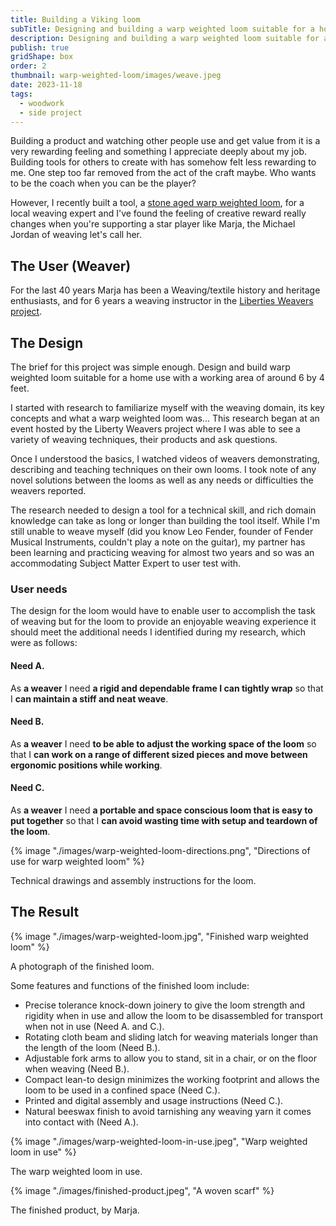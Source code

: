 ```yaml
---
title: Building a Viking loom
subTitle: Designing and building a warp weighted loom suitable for a home use.
description: Designing and building a warp weighted loom suitable for a home use.
publish: true
gridShape: box
order: 2
thumbnail: warp-weighted-loom/images/weave.jpeg
date: 2023-11-18
tags:
  - woodwork
  - side project
---
```


Building a product and watching other people use and get value from it is a very rewarding feeling and something I appreciate deeply about my job.
Building tools for others to create with has somehow felt less rewarding to me. One step too far removed from the act of the craft maybe. Who wants to be the coach when you can be the player?

However, I recently built a tool, a [stone aged warp weighted loom](https://en.wikipedia.org/wiki/Warp-weighted_loom), for a local weaving expert and I've found the feeling of creative reward really changes when you're supporting a star player like Marja, the Michael Jordan of weaving let's call her.

## The User (Weaver)

For the last 40 years Marja has been a Weaving/textile history and heritage enthusiasts, and for 6 years a weaving instructor in the [Liberties Weavers project](https://www.thelibertiesweavers.ie/about).

## The Design

The brief for this project was simple enough. Design and build warp weighted loom suitable for a home use with a working area of around 6 by 4 feet.

I started with research to familiarize myself with the weaving domain, its key concepts and what a warp weighted loom was... This research began at an event hosted by the Liberty Weavers project where I was able to see a variety of weaving techniques, their products and ask questions.

Once I understood the basics, I watched videos of weavers demonstrating, describing and teaching techniques on their own looms. I took note of any novel solutions between the looms as well as any needs or difficulties the weavers reported.

The research needed to design a tool for a technical skill, and rich domain knowledge can take as long or longer than building the tool itself. While I'm still unable to weave myself (did you know Leo Fender, founder of Fender Musical Instruments, couldn't play a note on the guitar), my partner has been learning and practicing weaving for almost two years and so was an accommodating Subject Matter Expert to user test with.

### User needs

The design for the loom would have to enable user to accomplish the task of weaving but for the loom to provide an enjoyable weaving experience it should meet the additional needs I identified during my research, which were as follows:

<div class="u-type:body-lead">

#### Need A.

As **a weaver** I need **a rigid and dependable frame I can tightly wrap** so that I **can maintain a stiff and neat weave**.

#### Need B.

As **a weaver** I need **to be able to adjust the working space of the loom** so that I **can work on a range of different sized pieces and move between ergonomic positions while working**.

#### Need C.

As **a weaver** I need **a portable and space conscious loom that is easy to put together** so that I **can avoid wasting time with setup and teardown of the loom**.

</div>

{% image "./images/warp-weighted-loom-directions.png", "Directions of use for warp weighted loom" %}

<figcaption>
Technical drawings and assembly instructions for the loom.
</figcaption>

## The Result

{% image "./images/warp-weighted-loom.jpg", "Finished warp weighted loom" %}

<figcaption>
A photograph of the finished loom.
</figcaption>

Some features and functions of the finished loom include:

- Precise tolerance knock-down joinery to give the loom strength and rigidity when in use and allow the loom to be disassembled for transport when not in use (Need A. and C.).
- Rotating cloth beam and sliding latch for weaving materials longer than the length of the loom (Need B.).
- Adjustable fork arms to allow you to stand, sit in a chair, or on the floor when weaving (Need B.).
- Compact lean-to design minimizes the working footprint and allows the loom to be used in a confined space (Need C.).
- Printed and digital assembly and usage instructions (Need C.).
- Natural beeswax finish to avoid tarnishing any weaving yarn it comes into contact with (Need A.).

{% image "./images/warp-weighted-loom-in-use.jpeg", "Warp weighted loom in use" %}

<figcaption>
The warp weighted loom in use.
</figcaption>

{% image "./images/finished-product.jpeg", "A woven scarf" %}

<figcaption>
The finished product, by Marja.
</figcaption>
